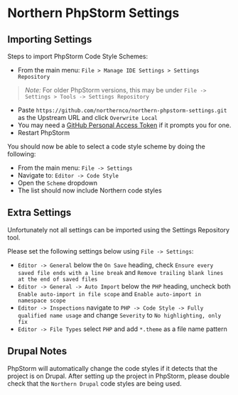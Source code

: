 # Northern PhpStorm Settings

## Importing Settings

Steps to import PhpStorm Code Style Schemes:

- From the main menu: `File > Manage IDE Settings > Settings Repository`
> *Note:* For older PhpStorm versions, this may be under `File -> Settings > Tools -> Settings Repository`
- Paste `https://github.com/northernco/northern-phpstorm-settings.git` as the Upstream URL and click `Overwrite Local`
- You may need a [GitHub Personal Access Token](https://docs.github.com/en/enterprise-server@3.4/authentication/keeping-your-account-and-data-secure/creating-a-personal-access-token#creating-a-personal-access-token) if it prompts you for one.
- Restart PhpStorm

You should now be able to select a code style scheme by doing the following:

- From the main menu: `File -> Settings`
- Navigate to: `Editor -> Code Style`
- Open the `Scheme` dropdown
- The list should now include Northern code styles

## Extra Settings

Unfortunately not all settings can be imported using the Settings Repository tool. 

Please set the following settings below using `File -> Settings`:
- `Editor -> General` below the `On Save` heading, check `Ensure every saved file ends with a line break` and `Remove trailing blank lines at the end of saved files`
- `Editor -> General -> Auto Import` below the `PHP` heading, uncheck both `Enable auto-import in file scope` and `Enable auto-import in namespace scope`
- `Editor -> Inspections` navigate to `PHP -> Code Style -> Fully qualified name usage` and change `Severity` to `No highlighting, only fix`
- `Editor -> File Types` select `PHP` and add `*.theme` as a file name pattern

## Drupal Notes

PhpStorm will automatically change the code styles if it detects that the project is on Drupal.
After setting up the project in PhpStorm, please double check that the `Northern Drupal` code styles are being used.

